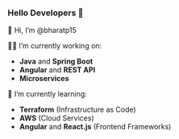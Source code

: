  ### Hello Developers 👋
👋 Hi, I’m @bharatp15

👨‍💻 I’m currently working on:
- **Java** and **Spring Boot**
- **Angular** and **REST API**
- **Microservices**

🌱 I’m currently learning:
- **Terraform** (Infrastructure as Code)
- **AWS** (Cloud Services)
- **Angular** and **React.js** (Frontend Frameworks)
